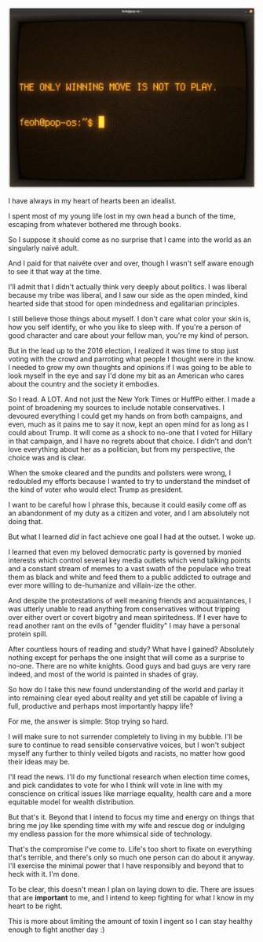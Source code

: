 <!--
.. title: The Only Winning Move Is Not To Play
.. slug: the-only-winning-move-is-not-to-play
.. date: 2022-07-29 21:01:39 UTC-04:00
.. tags: life,philosophy
.. status: published
.. category: 
.. link: 
.. description: 
.. type: text
-->

![Retro style CRT Terminal Image With Title](/images/TheOnlyWinningMove.png)

I have always in my heart of hearts been an idealist.

I spent most of my young life lost in my own head a bunch of the time, escaping from whatever bothered me through books.

So I suppose it should come as no surprise that I came into the world as an singularly naivé adult.

And I paid for that naivéte over and over, though I wasn't self aware enough to see it that way at the time.

I'll admit that I didn't actually think very deeply about politics. I was liberal because my tribe was liberal, and I saw our side as the open minded, kind hearted side that stood for open mindedness and egalitarian principles.

I still believe those things about myself. I don't care what color your skin is, how you self identify, or who you like to sleep with. If you're a person of good character and care about your fellow man, you're my kind of person.

But in the lead up to the 2016 election, I realized it was time to stop just voting with the crowd and parroting what people I thought were in the know. I needed to grow my own thoughts and opinions if I was going to be able to look myself in the eye and say I'd done my bit as an American who cares about the country and the society it embodies.

So I read. A LOT. And not just the New York Times or HuffPo either. I made a point of broadening my sources to include notable conservatives. I devoured everything I could get my hands on from both campaigns, and even, much as it pains me to say it now, kept an open mind for as long as I could about Trump. It will come as a shock to no-one that I voted for Hillary in that campaign, and I have no regrets about that choice. I didn't and don't love everything about her as a politician, but from my perspective, the choice was and is clear.

When the smoke cleared and the pundits and pollsters were wrong, I redoubled my efforts because I wanted to try to understand the mindset of the kind of voter who would elect Trump as president.

I want to be careful how I phrase this, because it could easily come off as an abandonment of my duty as a citizen and voter, and I am absolutely not doing that.

But what I learned *did* in fact achieve one goal I had at the outset. I woke up.

I learned that even my beloved democratic party is governed by monied interests which control several key media outlets which vend talking points and a constant stream of memes to a vast swath of the populace who treat them as black and white and feed them to a public addicted to outrage and ever more willing to de-humanize and villain-ize the other.

And despite the protestations of well meaning friends and acquaintances, I was utterly unable to read anything from conservatives without tripping over either overt or covert bigotry and mean spiritedness. If I ever have to read another rant on the evils of "gender fluidity" I may have a personal protein spill.

After countless hours of reading and study? What have I gained? Absolutely nothing except for perhaps the one insight that will come as a surprise to no-one. There are no white knights. Good guys and bad guys are very rare indeed, and most of the world is painted in shades of gray.

So how do I take this new found understanding of the world and parlay it into remaining clear eyed about reality and yet still be capable of living a full, productive and perhaps most importantly happy life?

For me, the answer is simple: Stop trying so hard.

I will make sure to not surrender completely to living in my bubble. I'll be sure to continue to read sensible conservative voices, but I won't subject myself any further to thinly veiled bigots and racists, no matter how good their ideas may be.

I'll read the news. I'll do my functional research when election time comes, and pick candidates to vote for who I think will vote in line with my conscience on critical issues like marriage equality, health care and a more equitable model for wealth distribution.

But that's it. Beyond that I intend to focus my time and energy on things that bring me joy like spending time with my wife and rescue dog or indulging my endless passion for the more whimsical side of technology.

That's the compromise I've come to. Life's too short to fixate on everything that's terrible, and there's only so much one person can do about it anyway. I'll exercise the minimal power that I have responsibly and beyond that to heck with it. I'm done.

To be clear, this doesn't mean I plan on laying down to die. There are issues that are **important** to me, and I intend to keep fighting for what I know in my heart to be right.

This is more about limiting the amount of toxin I ingent so I can stay healthy enough to fight another day :)